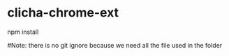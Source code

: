 # clicha-chrome-ext


npm install


#Note: there is no git ignore because we need all the file used in the folder